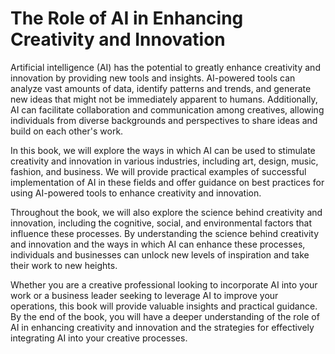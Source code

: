 The Role of AI in Enhancing Creativity and Innovation
===================================================================

Artificial intelligence (AI) has the potential to greatly enhance creativity and innovation by providing new tools and insights. AI-powered tools can analyze vast amounts of data, identify patterns and trends, and generate new ideas that might not be immediately apparent to humans. Additionally, AI can facilitate collaboration and communication among creatives, allowing individuals from diverse backgrounds and perspectives to share ideas and build on each other's work.

In this book, we will explore the ways in which AI can be used to stimulate creativity and innovation in various industries, including art, design, music, fashion, and business. We will provide practical examples of successful implementation of AI in these fields and offer guidance on best practices for using AI-powered tools to enhance creativity and innovation.

Throughout the book, we will also explore the science behind creativity and innovation, including the cognitive, social, and environmental factors that influence these processes. By understanding the science behind creativity and innovation and the ways in which AI can enhance these processes, individuals and businesses can unlock new levels of inspiration and take their work to new heights.

Whether you are a creative professional looking to incorporate AI into your work or a business leader seeking to leverage AI to improve your operations, this book will provide valuable insights and practical guidance. By the end of the book, you will have a deeper understanding of the role of AI in enhancing creativity and innovation and the strategies for effectively integrating AI into your creative processes.
